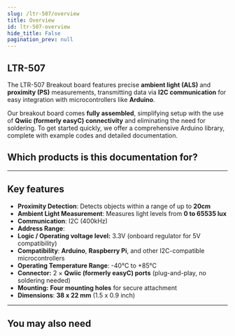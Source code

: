 ```yaml
---
slug: /ltr-507/overview
title: Overview
id: ltr-507-overview 
hide_title: False
pagination_prev: null
---
```


## LTR-507

The LTR-507 Breakout board features precise **ambient light (ALS)** and **proximity (PS)** measurements, transmitting data via **I2C communication** for easy integration with microcontrollers like **Arduino**.

Our breakout board comes **fully assembled**, simplifying setup with the use of **Qwiic (formerly easyC) connectivity** and eliminating the need for soldering. To get started quickly, we offer a comprehensive Arduino library, complete with example codes and detailed documentation.

<CenteredImage src="/img/ltr-507/333063.png" alt="ltr-507 sensor" caption="LTR-507 Light and Proximity Sensor"/>

## Which products is this documentation for?

<QuickLink 
  title="LTR-507 Light and Proximity Sensor" 
  description="333063"
  url="https://soldered.com/product/digital-light-proximity-sensor-ltr-507-breakout/"
  image="/img/ltr-507/333063.png" 
/>

---

## Key features

- **Proximity Detection**: Detects objects within a range of up to **20cm**
- **Ambient Light Measurement**: Measures light levels from **0 to 65535 lux**
- **Communication**: I2C (400kHz)
- **Address Range**: 
- **Logic / Operating voltage level:** 3.3V (onboard regulator for 5V compatibility) 
- **Compatibility**: **Arduino**, **Raspberry Pi**, and other I2C-compatible microcontrollers
- **Operating Temperature Range**: -40°C to +85°C
- **Connector:** 2 × **Qwiic (formerly easyC) ports** (plug-and-play, no soldering needed)  
- **Mounting:** **Four mounting holes** for secure attachment 
- **Dimensions**: **38 x 22 mm**  (1.5 x 0.9 inch)

---

## You may also need

<QuickLink 
  title="Qwiic cable" 
  description="Qwiic (formerly easyC) compatible cables with connectors on both ends, available in various lengths."
  url="https://soldered.com/product/easyc-cable/"
  image="/img/333311.webp" 
/>  